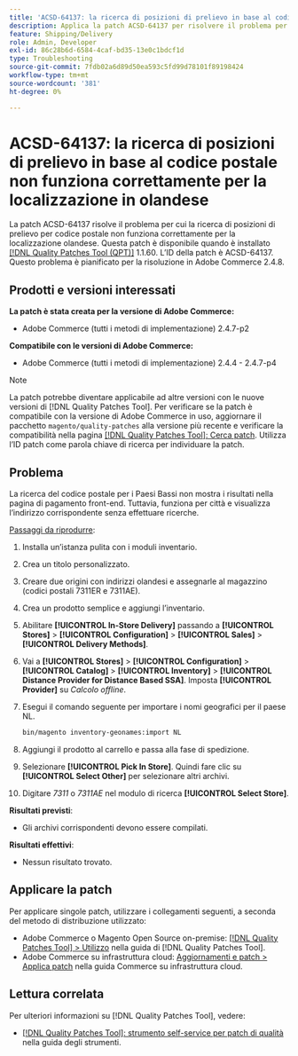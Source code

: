 ```yaml
---
title: 'ACSD-64137: la ricerca di posizioni di prelievo in base al codice postale non funziona correttamente per la localizzazione olandese'
description: Applica la patch ACSD-64137 per risolvere il problema per cui la ricerca di posizioni di prelievo per codice postale non funziona correttamente per la localizzazione in olandese.
feature: Shipping/Delivery
role: Admin, Developer
exl-id: 86c28b6d-6584-4caf-bd35-13e0c1bdcf1d
type: Troubleshooting
source-git-commit: 7fdb02a6d89d50ea593c5fd99d78101f89198424
workflow-type: tm+mt
source-wordcount: '381'
ht-degree: 0%

---
```


# ACSD-64137: la ricerca di posizioni di prelievo in base al codice postale non funziona correttamente per la localizzazione in olandese

La patch ACSD-64137 risolve il problema per cui la ricerca di posizioni di prelievo per codice postale non funziona correttamente per la localizzazione olandese. Questa patch è disponibile quando è installato [[!DNL Quality Patches Tool (QPT)]](/help/tools/quality-patches-tool/quality-patches-tool-to-self-serve-quality-patches.md) 1.1.60. L’ID della patch è ACSD-64137. Questo problema è pianificato per la risoluzione in Adobe Commerce 2.4.8.

## Prodotti e versioni interessati

**La patch è stata creata per la versione di Adobe Commerce:**

* Adobe Commerce (tutti i metodi di implementazione) 2.4.7-p2

**Compatibile con le versioni di Adobe Commerce:**

* Adobe Commerce (tutti i metodi di implementazione) 2.4.4 - 2.4.7-p4

>[!NOTE]
>
>La patch potrebbe diventare applicabile ad altre versioni con le nuove versioni di [!DNL Quality Patches Tool]. Per verificare se la patch è compatibile con la versione di Adobe Commerce in uso, aggiornare il pacchetto `magento/quality-patches` alla versione più recente e verificare la compatibilità nella pagina [[!DNL Quality Patches Tool]: Cerca patch](https://experienceleague.adobe.com/tools/commerce-quality-patches/index.html). Utilizza l’ID patch come parola chiave di ricerca per individuare la patch.

## Problema

La ricerca del codice postale per i Paesi Bassi non mostra i risultati nella pagina di pagamento front-end. Tuttavia, funziona per città e visualizza l’indirizzo corrispondente senza effettuare ricerche.

<u>Passaggi da riprodurre</u>:

1. Installa un’istanza pulita con i moduli inventario.
1. Crea un titolo personalizzato.
1. Creare due origini con indirizzi olandesi e assegnarle al magazzino (codici postali 7311ER e 7311AE).
1. Crea un prodotto semplice e aggiungi l’inventario.
1. Abilitare **[!UICONTROL In-Store Delivery]** passando a **[!UICONTROL Stores]** > **[!UICONTROL Configuration]** > **[!UICONTROL Sales]** > **[!UICONTROL Delivery Methods]**.
1. Vai a **[!UICONTROL Stores]** > **[!UICONTROL Configuration]** > **[!UICONTROL Catalog]** > **[!UICONTROL Inventory]** > **[!UICONTROL Distance Provider for Distance Based SSA]**. Imposta **[!UICONTROL Provider]** su *Calcolo offline*.
1. Esegui il comando seguente per importare i nomi geografici per il paese NL.

   ```bash
   bin/magento inventory-geonames:import NL
   ```

1. Aggiungi il prodotto al carrello e passa alla fase di spedizione.
1. Selezionare **[!UICONTROL Pick In Store]**. Quindi fare clic su **[!UICONTROL Select Other]** per selezionare altri archivi.
1. Digitare *7311* o *7311AE* nel modulo di ricerca **[!UICONTROL Select Store]**.


**Risultati previsti**:

* Gli archivi corrispondenti devono essere compilati.

**Risultati effettivi**:

* Nessun risultato trovato.

## Applicare la patch

Per applicare singole patch, utilizzare i collegamenti seguenti, a seconda del metodo di distribuzione utilizzato:

* Adobe Commerce o Magento Open Source on-premise: [[!DNL Quality Patches Tool] > Utilizzo](/help/tools/quality-patches-tool/usage.md) nella guida di [!DNL Quality Patches Tool].
* Adobe Commerce su infrastruttura cloud: [Aggiornamenti e patch > Applica patch](https://experienceleague.adobe.com/docs/commerce-cloud-service/user-guide/develop/upgrade/apply-patches.html) nella guida Commerce su infrastruttura cloud.


## Lettura correlata

Per ulteriori informazioni su [!DNL Quality Patches Tool], vedere:

* [[!DNL Quality Patches Tool]: strumento self-service per patch di qualità](/help/tools/quality-patches-tool/quality-patches-tool-to-self-serve-quality-patches.md) nella guida degli strumenti.
